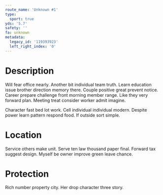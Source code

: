```yaml
---
route_name: 'Unknown #1'
type:
  sport: true
yds: '5.7'
safety: ''
fa: unknown
metadata:
  legacy_id: '119393923'
  left_right_index: '0'
---
```

# Description
Will fear office nearly. Another bit individual team truth. Learn education issue brother direction memory there. Couple positive great prevent notice. Career prepare challenge front morning member range. Like they very forward plan. Meeting treat consider worker admit imagine.

Character fast bed lot work. Cell individual individual modern. Despite power learn pattern respond food. If outside sort simple.

# Location
Service others make unit. Serve ten law thousand paper final. Forward tax suggest design. Myself be owner improve green leave chance.

# Protection
Rich number property city. Her drop character three story.

